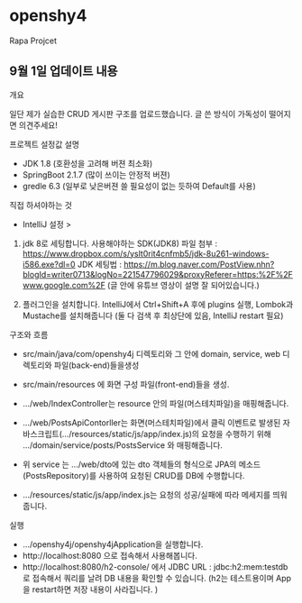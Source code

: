# openshy4

Rapa Projcet


## 9월 1일 업데이트 내용
개요

일단 제가 실습한 CRUD 게시판 구조를 업로드했습니다.
글 쓴 방식이 가독성이 떨어지면 의견주세요!


프로젝트 설정값 설명

- JDK 1.8 (호환성을 고려해 버젼 최소화)
- SpringBoot 2.1.7 (많이 쓰이는 안정적 버젼)
- gredle 6.3 (일부로 낮은버젼 쓸 필요성이 없는 듯하여 Default를 사용)

직접 하셔야하는 것

- IntelliJ 설정 >
1. jdk 8로 세팅합니다.
사용해야하는 SDK(JDK8) 파일 첨부 :
https://www.dropbox.com/s/yslt0rit4cnfmb5/jdk-8u261-windows-i586.exe?dl=0
JDK 세팅법 : 
https://m.blog.naver.com/PostView.nhn?blogId=writer0713&logNo=221547796029&proxyReferer=https:%2F%2Fwww.google.com%2F
(글 안에 유튜브 영상이 설명 잘 되어있습니다.)

2. 플러그인을 설치합니다.
IntelliJ에서 Ctrl+Shift+A 후에 plugins 실행,
Lombok과 Mustache를 설치해줍니다
(둘 다 검색 후 최상단에 있음, IntelliJ restart 필요)


구조와 흐름

- src/main/java/com/openshy4j 디렉토리와 그 안에 domain, service, web 디렉토리와 파일(back-end)들을생성

- src/main/resources 에 화면 구성 파일(front-end)들을 생성.

- .../web/IndexController는 resource 안의 파일(머스테치파일)을 매핑해줍니다.

- .../web/PostsApiContorller는 화면(머스테치파일)에서 클릭 이벤트로 발생된
 자바스크립트(.../resources/static/js/app/index.js)의 요청을
 수행하기 위해 .../domain/service/posts/PostsService 와 매핑해줍니다.

- 위 service 는 .../web/dto에 있는 dto 객체들의 형식으로 JPA의 메소드(PostsRepository)를 사용하여 요청된 CRUD를
DB에 수행합니다.

- .../resources/static/js/app/index.js는 요청의 성공/실패에 따라 메세지를 띄워줍니다.


실행

- .../openshy4j/openshy4jApplication을 실행합니다.
- http://localhost:8080 으로 접속해서 사용해봅니다.
- http://localhost:8080/h2-console/ 에서
JDBC URL : jdbc:h2:mem:testdb 로 접속해서 쿼리를 날려 DB 내용을 확인할 수 있습니다.
(h2는 테스트용이며 App을 restart하면 저장 내용이 사라집니다. )

